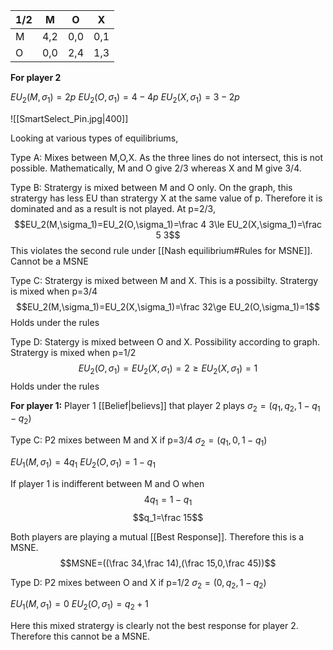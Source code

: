 |1/2|M|O|X|
|---|---|---|---|
|M|4,2|0,0|0,1|
|O|0,0|2,4|1,3|

**For player 2**

$EU_2(M,\sigma_1)=2p$
$EU_2(O,\sigma_1)=4-4p$
$EU_2(X,\sigma_1)=3-2p$

![[SmartSelect_Pin.jpg|400]]

Looking at various types of equilibriums,

Type A:
Mixes between M,O,X. As the three lines do not intersect, this is not possible. Mathematically, M and O give 2/3 whereas X and M give 3/4.

Type B:
Stratergy is mixed between M and O only. On the graph, this stratergy has less EU than stratergy X at the same value of p. Therefore it is dominated and as a result is not played. At p=2/3, 
$$EU_2(M,\sigma_1)=EU_2(O,\sigma_1)=\frac 4 3\le EU_2(X,\sigma_1)=\frac 5 3$$
This violates the second rule under [[Nash equilibrium#Rules for MSNE]]. Cannot be a MSNE

Type C:
Stratergy is mixed between M and X. This is a possibilty. Stratergy is mixed when p=3/4$$EU_2(M,\sigma_1)=EU_2(X,\sigma_1)=\frac 32\ge EU_2(O,\sigma_1)=1$$
Holds under the rules

Type D:
Statergy is mixed between O and X. Possibility according to graph. Stratergy is mixed when p=1/2$$EU_2(O,\sigma_1)=EU_2(X,\sigma_1)=2\ge EU_2(X,\sigma_1)=1$$
Holds under the rules


**For player 1:**
Player 1 [[Belief|believs]] that player 2 plays $\sigma_2=(q_1,q_2,1-q_1-q_2)$

Type C:
P2 mixes between M and X if p=3/4
$\sigma_2=(q_1,0,1-q_1)$

$EU_1(M,\sigma_1)=4q_1$
$EU_2(O,\sigma_1)=1-q_1$

If player 1 is indifferent between M and O when$$4q_1=1-q_1$$$$q_1=\frac 15$$

Both players are playing a mutual [[Best Response]]. Therefore this is a MSNE.
$$MSNE=((\frac 34,\frac 14),(\frac 15,0,\frac 45))$$

Type D:
P2 mixes between O and X if p=1/2
$\sigma_2=(0,q_2,1-q_2)$

$EU_1(M,\sigma_1)=0$
$EU_2(O,\sigma_1)=q_2+1$

Here this mixed stratergy is clearly not the best response for player 2. Therefore this cannot be a MSNE.

